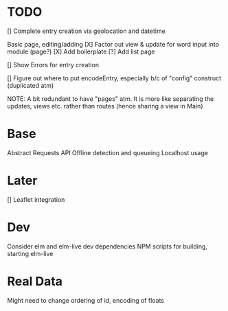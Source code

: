 # TODO
[] Complete entry creation via geolocation and datetime

Basic page, editing/adding
  [X] Factor out view & update for word input into module (page?)
  [X] Add boilerplate
  [?] Add list page

[] Show Errors for entry creation

[] Figure out where to put encodeEntry, especially b/c of "config" construct (duplicated atm)

NOTE: A bit redundant to have "pages" atm. It is more like separating the updates, views etc. rather than routes (hence sharing a view in Main)

# Base
Abstract Requests API
Offline detection and queueing
Localhost usage

# Later
[] Leaflet integration

# Dev
Consider elm and elm-live dev dependencies
NPM scripts for building, starting elm-live

# Real Data
Might need to change ordering of id, encoding of floats
